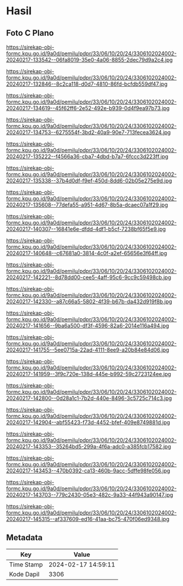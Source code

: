 # Hasil

## Foto C Plano

https://sirekap-obj-formc.kpu.go.id/9a0d/pemilu/pdpr/33/06/10/20/24/3306102024002-20240217-133542--06fa8019-35e0-4a06-8855-2dec79d9a2c4.jpg

https://sirekap-obj-formc.kpu.go.id/9a0d/pemilu/pdpr/33/06/10/20/24/3306102024002-20240217-132846--8c2ca118-d0d7-4810-86fd-bcfdb559df47.jpg

https://sirekap-obj-formc.kpu.go.id/9a0d/pemilu/pdpr/33/06/10/20/24/3306102024002-20240217-134619--45f62ff6-2e52-492e-b939-0d4f9ea97b73.jpg

https://sirekap-obj-formc.kpu.go.id/9a0d/pemilu/pdpr/33/06/10/20/24/3306102024002-20240217-134753--6275554f-3bd2-40a9-90e7-713fecea3624.jpg

https://sirekap-obj-formc.kpu.go.id/9a0d/pemilu/pdpr/33/06/10/20/24/3306102024002-20240217-135222--f4566a36-cba7-4dbd-b7a7-6fccc3d223ff.jpg

https://sirekap-obj-formc.kpu.go.id/9a0d/pemilu/pdpr/33/06/10/20/24/3306102024002-20240217-135338--37b4d0df-f9ef-450d-8dd6-02b05e275e9d.jpg

https://sirekap-obj-formc.kpu.go.id/9a0d/pemilu/pdpr/33/06/10/20/24/3306102024002-20240217-135608--77defa55-a951-4d67-8b5a-dcaec07a1f29.jpg

https://sirekap-obj-formc.kpu.go.id/9a0d/pemilu/pdpr/33/06/10/20/24/3306102024002-20240217-140307--16841e6e-dfdd-4df1-b5cf-7238bf65f5e9.jpg

https://sirekap-obj-formc.kpu.go.id/9a0d/pemilu/pdpr/33/06/10/20/24/3306102024002-20240217-140648--c67681a0-3814-4c0f-a2ef-65656e3f64ff.jpg

https://sirekap-obj-formc.kpu.go.id/9a0d/pemilu/pdpr/33/06/10/20/24/3306102024002-20240217-142221--8d78dd00-cee5-4aff-95c6-9cc9c59498cb.jpg

https://sirekap-obj-formc.kpu.go.id/9a0d/pemilu/pdpr/33/06/10/20/24/3306102024002-20240217-142330--a87c66a5-5802-4f39-b67b-da432d919f8b.jpg

https://sirekap-obj-formc.kpu.go.id/9a0d/pemilu/pdpr/33/06/10/20/24/3306102024002-20240217-141656--9ba6a500-df3f-4596-82a6-2014e116a494.jpg

https://sirekap-obj-formc.kpu.go.id/9a0d/pemilu/pdpr/33/06/10/20/24/3306102024002-20240217-141755--5ee0715a-22ad-4111-8ee9-a20b84e84d06.jpg

https://sirekap-obj-formc.kpu.go.id/9a0d/pemilu/pdpr/33/06/10/20/24/3306102024002-20240217-141959--3f9c720e-138d-445e-b992-59c2723124ee.jpg

https://sirekap-obj-formc.kpu.go.id/9a0d/pemilu/pdpr/33/06/10/20/24/3306102024002-20240217-142800--0d28a1c1-7b2d-440e-8496-3c5725c714c3.jpg

https://sirekap-obj-formc.kpu.go.id/9a0d/pemilu/pdpr/33/06/10/20/24/3306102024002-20240217-142904--abf55423-f73d-4452-bfef-409e8749881d.jpg

https://sirekap-obj-formc.kpu.go.id/9a0d/pemilu/pdpr/33/06/10/20/24/3306102024002-20240217-143353--35264bd5-299a-4f6a-adc0-a385fcb17582.jpg

https://sirekap-obj-formc.kpu.go.id/9a0d/pemilu/pdpr/33/06/10/20/24/3306102024002-20240217-143453--470b0392-ca13-460b-9acc-5dffe98fe056.jpg

https://sirekap-obj-formc.kpu.go.id/9a0d/pemilu/pdpr/33/06/10/20/24/3306102024002-20240217-143703--779c2430-05e3-482c-9a33-44f943a90147.jpg

https://sirekap-obj-formc.kpu.go.id/9a0d/pemilu/pdpr/33/06/10/20/24/3306102024002-20240217-145315--af337609-ed16-41aa-bc75-470f06ed9348.jpg


## Metadata

| Key        | Value               |
| ---------- | ------------------- |
| Time Stamp | 2024-02-17 14:59:11 |
| Kode Dapil | 3306                |



